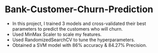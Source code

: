 # Bank-Customer-Churn-Prediction
- In this project, I trained 3 models and cross-validated their best parameters to predict the customers who will churn.
- Used MinMax Scaler to scale my features.
- Used RandomizedSearchCV to tune the hyperparameters. 
- Obtained a SVM model with 86% accuracy & 84.27% Precision.
